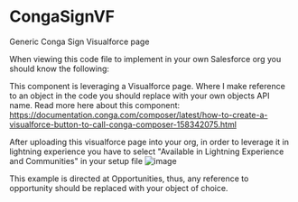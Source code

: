 # CongaSignVF
Generic Conga Sign Visualforce page 

When viewing this code file to implement in your own Salesforce org you should know the following:

This component is leveraging a Visualforce page. Where I make reference to an object in the code you should replace with your own objects API name. Read more here about this component:
https://documentation.conga.com/composer/latest/how-to-create-a-visualforce-button-to-call-conga-composer-158342075.html

After uploading this visualforce page into your org, in order to leverage it in lightning experience you have to select "Available in Lightning Experience and Communities" in your setup file 
![image](https://user-images.githubusercontent.com/58155079/147137899-57e75794-f6c0-4f83-9f43-54025b2f2fb5.png)

This example is directed at Opportunities, thus, any reference to opportunity should be replaced with your object of choice. 
